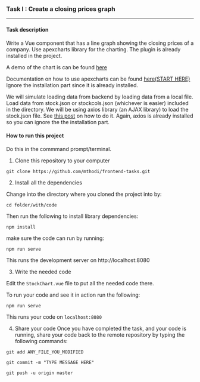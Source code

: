 
### Task I : Create a closing prices graph 
---

#### Task description
Write a Vue component that has a line graph showing the closing prices of a company.
Use apexcharts library for the charting. The plugin is already installed in the project.


A demo of the chart is can be found [here](https://apexcharts.com/react-chart-demos/line-charts/zoomable-timeseries)

Documentation on how to use apexcharts can be found [here(START HERE)](https://apexcharts.com/docs/vue-charts/) 
Ignore the installation part since it is already installed.


We will simulate loading data from backend by loading data from a local file. Load data from stock.json or stockcols.json (whichever is easier) included in the directory. We will be using axios library (an AJAX library) to load the stock.json file. See [this post](https://medium.com/@negarjf/how-to-access-a-static-json-file-in-vue-cli-3-8943dc343f95) on how to do it. Again, axios is already installed so you can ignore the
the installation part.


#### How to run this project

Do this in the commmand prompt/terminal.

1) Clone this repository to your computer

`git clone https://github.com/mthodi/frontend-tasks.git`


2) Install all the dependencies 

Change into the directory where you cloned the project into by:

`cd folder/with/code`

Then run the following to install library dependencies:

`npm install`


make sure the code can run by running:

`npm run serve` 

This runs the development server on http://localhost:8080

3) Write the needed code

Edit the `StockChart.vue` file to put all the needed code there.

To run your code and see it in action run the following:

`npm run serve`

This runs your code on `localhost:8080`


4) Share your code
Once you have completed the task, and your code is running, share your code back
to the remote repository by typing the following commands:

`git add ANY_FILE_YOU_MODIFIED`

`git commit -m "TYPE MESSAGE HERE"`

`git push -u origin master`
